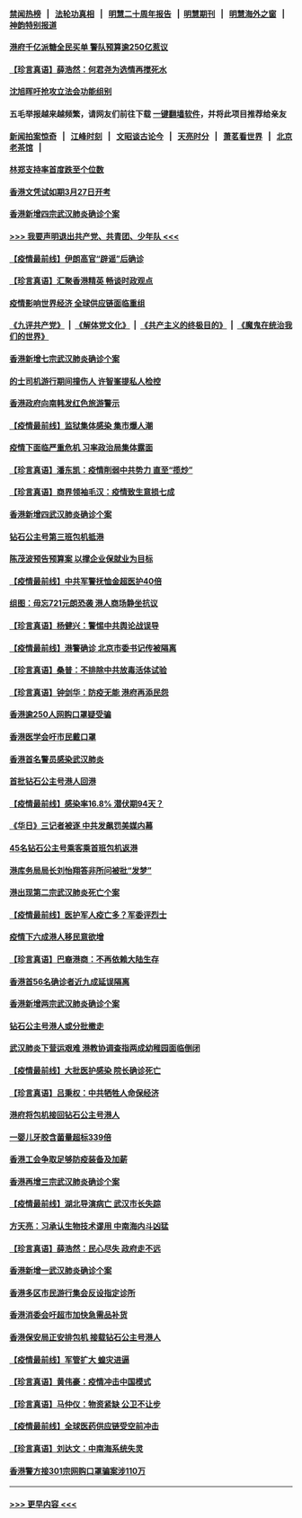 #### [禁闻热榜](热点新闻.md?=0)  &nbsp;&nbsp;|&nbsp;&nbsp; [法轮功真相](https://github.com/gfw-breaker/truth/blob/master/README.md?=0) &nbsp;&nbsp;|&nbsp;&nbsp; [明慧二十周年报告](https://github.com/gfw-breaker/mh-reports/blob/master/README.md?=0) &nbsp;&nbsp;|&nbsp;&nbsp;[明慧期刊](https://github.com/gfw-breaker/mh-qikan) &nbsp;&nbsp;|&nbsp;&nbsp; [明慧海外之窗](https://github.com/gfw-breaker/mh-news/blob/master/README.md?=0) &nbsp;&nbsp;|&nbsp;&nbsp; [神韵特别报道](https://github.com/gfw-breaker/mh-news/blob/master/shenyun.md?=0)
#### [港府千亿派糖全民买单 警队预算逾250亿惹议](../pages/nsc415/n11898608.md?t=02270831) 
#### [【珍言真语】薛浩然：何君尧为选情再搅死水](../pages/nsc415/n11898269.md?t=02270831) 
#### [沈旭晖吁抢攻立法会功能组别](../pages/nsc415/n11896084.md?t=02270831) 
#### 五毛举报越来越频繁，请网友们前往下载 [一键翻墙软件](https://github.com/gfw-breaker/ssr-accounts)，并将此项目推荐给亲友
#### [新闻拍案惊奇](https://github.com/gfw-breaker/banned-news/blob/master/pages/link4.md) &nbsp;&nbsp;|&nbsp;&nbsp; [江峰时刻](https://github.com/gfw-breaker/banned-news/blob/master/pages/link4.md) &nbsp;&nbsp;|&nbsp;&nbsp; [文昭谈古论今](https://github.com/gfw-breaker/banned-news/blob/master/pages/link4.md) &nbsp;&nbsp;|&nbsp;&nbsp; [天亮时分](https://github.com/gfw-breaker/banned-news/blob/master/pages/link4.md) &nbsp;&nbsp;|&nbsp;&nbsp; [萧茗看世界](https://github.com/gfw-breaker/banned-news/blob/master/pages/link4.md) &nbsp;&nbsp;|&nbsp;&nbsp; [北京老茶馆](https://github.com/gfw-breaker/banned-news/blob/master/pages/link4.md) &nbsp;&nbsp;|&nbsp;&nbsp; 
#### [林郑支持率首度跌至个位数](../pages/nsc415/n11896058.md?t=02270831) 
#### [香港文凭试如期3月27日开考](../pages/nsc415/n11896055.md?t=02270831) 
#### [香港新增四宗武汉肺炎确诊个案](../pages/nsc415/n11896040.md?t=02270831) 
#### [>>> 我要声明退出共产党、共青团、少年队 <<<](https://github.com/begood0513/goodnews/blob/master/quit/letter.md) 
#### [【疫情最前线】伊朗高官“辟谣”后确诊](../pages/nsc415/n11895902.md?t=02270831) 
#### [【珍言真语】汇聚香港精英 畅谈时政观点](../pages/nsc415/n11895733.md?t=02270831) 
#### [疫情影响世界经济 全球供应链面临重组](../pages/nsc415/n11895634.md?t=02270831) 
#### [《九评共产党》](https://github.com/begood0513/9ping.md/blob/master/README.md) &nbsp;|&nbsp; [《解体党文化》](../../../../jtdwh.md/blob/master/README.md)  &nbsp;|&nbsp; [《共产主义的终极目的》](../../../../gczydzjmd.md/blob/master/README.md) &nbsp;|&nbsp; [《魔鬼在统治我们的世界》](../../../../mgztzwmdsj.md/blob/master/README.md) 
#### [香港新增七宗武汉肺炎确诊个案](../pages/nsc415/n11893498.md?t=02270831) 
#### [的士司机游行期间撞伤人 许智峯提私人检控](../pages/nsc415/n11893483.md?t=02270831) 
#### [香港政府向南韩发红色旅游警示](../pages/nsc415/n11893398.md?t=02270831) 
#### [【疫情最前线】监狱集体感染 集市爆人潮](../pages/nsc415/n11893181.md?t=02270831) 
#### [疫情下面临严重危机  习率政治局集体露面](../pages/nsc415/n11893305.md?t=02270831) 
#### [【珍言真语】潘东凯：疫情削弱中共势力 直至“揽炒”](../pages/nsc415/n11892866.md?t=02270831) 
#### [【珍言真语】商界领袖毛汉：疫情致生意损七成](../pages/nsc415/n11890348.md?t=02270831) 
#### [香港新增四武汉肺炎确诊个案](../pages/nsc415/n11890610.md?t=02270831) 
#### [钻石公主号第三班包机抵港](../pages/nsc415/n11890645.md?t=02270831) 
#### [陈茂波预告预算案 以撑企业保就业为目标](../pages/nsc415/n11890574.md?t=02270831) 
#### [【疫情最前线】中共军警抚恤金超医护40倍](../pages/nsc415/n11890458.md?t=02270831) 
#### [组图：毋忘721元朗恐袭 港人商场静坐抗议](../pages/nsc415/n11876882.md?t=02270831) 
#### [【珍言真语】杨健兴：警惕中共舆论战误导](../pages/nsc415/n11888131.md?t=02270831) 
#### [【疫情最前线】港警确诊 北京市委书记传被隔离](../pages/nsc415/n11886872.md?t=02270831) 
#### [【珍言真语】桑普：不排除中共放毒活体试验](../pages/nsc415/n11886832.md?t=02270831) 
#### [【珍言真语】钟剑华：防疫无能 港府再添民怨](../pages/nsc415/n11884504.md?t=02270831) 
#### [香港逾250人网购口罩疑受骗](../pages/nsc415/n11884388.md?t=02270831) 
#### [香港医学会吁市民戴口罩](../pages/nsc415/n11884367.md?t=02270831) 
#### [香港首名警员感染武汉肺炎](../pages/nsc415/n11884357.md?t=02270831) 
#### [首批钻石公主号港人回港](../pages/nsc415/n11884333.md?t=02270831) 
#### [【疫情最前线】感染率16.8% 潜伏期94天？](../pages/nsc415/n11884256.md?t=02270831) 
#### [《华日》三记者被逐 中共发飙罚美媒内幕](../pages/nsc415/n11884184.md?t=02270831) 
#### [45名钻石公主号乘客乘首班包机返港](../pages/nsc415/n11881770.md?t=02270831) 
#### [港库务局局长刘怡翔答非所问被批“发梦”](../pages/nsc415/n11881752.md?t=02270831) 
#### [港出现第二宗武汉肺炎死亡个案](../pages/nsc415/n11881736.md?t=02270831) 
#### [【疫情最前线】医护军人疫亡多？军委评烈士](../pages/nsc415/n11881655.md?t=02270831) 
#### [疫情下六成港人移民意欲增](../pages/nsc415/n11881699.md?t=02270831) 
#### [【珍言真语】巴裔港商：不再依赖大陆生存](../pages/nsc415/n11881126.md?t=02270831) 
#### [香港首56名确诊者近九成延误隔离](../pages/nsc415/n11879079.md?t=02270831) 
#### [香港新增两宗武汉肺炎确诊个案](../pages/nsc415/n11879064.md?t=02270831) 
#### [钻石公主号港人或分批撤走](../pages/nsc415/n11879029.md?t=02270831) 
#### [武汉肺炎下营运艰难 港教协调查指两成幼稚园面临倒闭](../pages/nsc415/n11878989.md?t=02270831) 
#### [【疫情最前线】大批医护感染 院长确诊死亡](../pages/nsc415/n11878595.md?t=02270831) 
#### [【珍言真语】吕秉权：中共牺牲人命保经济](../pages/nsc415/n11878390.md?t=02270831) 
#### [港府将包机接回钻石公主号港人](../pages/nsc415/n11876352.md?t=02270831) 
#### [一婴儿牙胶含菌量超标339倍](../pages/nsc415/n11876336.md?t=02270831) 
#### [香港工会争取足够防疫装备及加薪](../pages/nsc415/n11876313.md?t=02270831) 
#### [香港再增三宗武汉肺炎确诊个案](../pages/nsc415/n11876297.md?t=02270831) 
#### [【疫情最前线】湖北导演病亡 武汉市长失踪](../pages/nsc415/n11876272.md?t=02270831) 
#### [方天亮：习承认生物技术谬用 中南海内斗凶猛](../pages/nsc415/n11873679.md?t=02270831) 
#### [【珍言真语】薛浩然：民心尽失 政府走不远](../pages/nsc415/n11875838.md?t=02270831) 
#### [香港新增一武汉肺炎确诊个案](../pages/nsc415/n11874044.md?t=02270831) 
#### [香港多区市民游行集会反设指定诊所](../pages/nsc415/n11874017.md?t=02270831) 
#### [香港消委会吁超市加快急需品补货](../pages/nsc415/n11874003.md?t=02270831) 
#### [香港保安局正安排包机 接载钻石公主号港人](../pages/nsc415/n11873932.md?t=02270831) 
#### [【疫情最前线】军管扩大 蝗灾进逼](../pages/nsc415/n11873780.md?t=02270831) 
#### [【珍言真语】黄伟豪：疫情冲击中国模式](../pages/nsc415/n11873482.md?t=02270831) 
#### [【珍言真语】马仲仪：物资紧缺 公卫不让步](../pages/nsc415/n11872315.md?t=02270831) 
#### [【疫情最前线】全球医药供应链受空前冲击](../pages/nsc415/n11869614.md?t=02270831) 
#### [【珍言真语】刘达文：中南海系统失灵](../pages/nsc415/n11869465.md?t=02270831) 
#### [香港警方接301宗网购口罩骗案涉110万](../pages/nsc415/n11867572.md?t=02270831) 

----
#### [ >>> 更早内容 <<< ](../indexes/nsc415-earlier.md)
